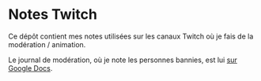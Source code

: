 # Notes Twitch
Ce dépôt contient mes notes utilisées sur les canaux Twitch où je fais de la modération / animation.

Le journal de modération, où je note les personnes bannies, est lui [sur Google Docs](https://docs.google.com/spreadsheets/d/1oaGRgIj62iUPToB8LKNS__fNF2ZtBRj7_S2HW5QuUp0/edit#gid=0).
